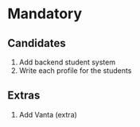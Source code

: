 # Mandatory

## Candidates

1. Add backend student system
1. Write each profile for the students

## Extras

1. Add Vanta (extra)

